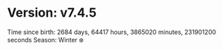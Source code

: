 # Version: v7.4.5
Time since birth: 2684 days, 64417 hours, 3865020 minutes, 231901200 seconds
Season: Winter ❄️
